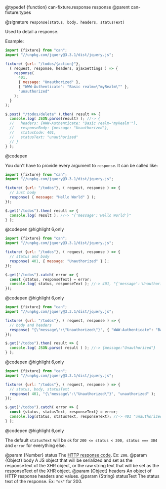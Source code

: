 @typedef {function} can-fixture.response response
@parent can-fixture.types

@signature `response(status, body, headers, statusText)`

  Used to detail a response.

  Example:

  ```js
  import {fixture} from "can";
  import "//unpkg.com/jquery@3.3.1/dist/jquery.js";

  fixture( {url: "/todos/{action}"},
    ( request, response, headers, ajaxSettings ) => {
      response(
        401,
        { message: "Unauthorized" },
        { "WWW-Authenticate": "Basic realm=\"myRealm\"" },
        "unauthorized"
      );
    }
  );

  $.post( "/todos/delete" ).then( result => {
    console.log( JSON.parse(result) ); //-> {
    //   headers: {WWW-Authenticate: "Basic realm='myRealm'"},
    //   responseBody: {message: "Unauthorized"},
    //   statusCode: 401,
    //   statusText: "unauthorized"
    // }
  } );
  ```
  @codepen

  You don't have to provide every argument to `response`. It can be called like:

  ```js
  import {fixture} from "can";
  import "//unpkg.com/jquery@3.3.1/dist/jquery.js";

  fixture( {url: "/todos"}, ( request, response ) => {
    // Just body
    response( { message: "Hello World" } );
  });

  $.get("/todos").then( result => {
    console.log( result ); //-> "{'message':'Hello World'}"
  } );

  ```
  @codepen
  @highlight 6,only

  ```js
  import {fixture} from "can";
  import "//unpkg.com/jquery@3.3.1/dist/jquery.js";

  fixture( {url: "/todos"}, ( request, response ) => {
    // status and body
    response( 401, { message: "Unauthorized" } );
  });

  $.get("/todos").catch( error => {
    const {status, responseText} = error;
    console.log( status, responseText ); //-> 401, "{'message':'Unauthorized'}"
  });

  ```
  @codepen
  @highlight 6,only

  ```js
  import {fixture} from "can";
  import "//unpkg.com/jquery@3.3.1/dist/jquery.js";

  fixture( {url: "/todos"}, ( request, response ) => {
    // body and headers
    response( "{\"message\":\"Unauthorized\"}", { "WWW-Authenticate": "Basic realm=\"myRealm\"" } );
  });

  $.get("/todos").then( result => {
    console.log( JSON.parse( result ) ); //-> {message:"Unauthorized"}
  } );

  ```
  @codepen
  @highlight 6,only

  ```js
  import {fixture} from "can";
  import "//unpkg.com/jquery@3.3.1/dist/jquery.js";

  fixture( {url: "/todos"}, ( request, response ) => {
    // status, body, statusText
    response( 401, "{\"message\":\"Unauthorized\"}", "unauthorized" );
  });

  $.get("/todos").catch( error => {
    const {status, statusText, responseText} = error;
    console.log(status, statusText, responseText); //-> 401 "unauthorized" "{'message':'Unauthorized'}"
  } );

  ```
  @codepen
  @highlight 6,only

  The default `statusText` will be `ok` for `200 <= status < 300, status === 304` and `error`
  for everything else.

  @param {Number} status The [HTTP response code](http://www.w3.org/Protocols/rfc2616/rfc2616-sec10.html). Ex: `200`.
  @param {Object} body A JS object that will be serialized and set as the responseText of the XHR object, or
  the raw string text that will be set as the responseText of the XHR object.
  @param {Object} headers An object of HTTP response headers and values.
  @param {String} statusText The status text of the response. Ex: ``"ok"`` for 200.
